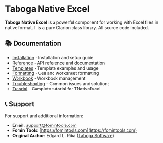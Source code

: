 # Taboga Native Excel

**Taboga Native Excel** is a powerful component for working with Excel files in native format. It is a pure Clarion class library. All source code included.

## 📚 Documentation

- [Installation](installation.md) - Installation and setup guide
- [Reference](reference.md) - API reference and documentation
- [Templates](templates.md) - Template examples and usage
- [Formatting](formatting.md) - Cell and worksheet formatting
- [Workbook](workbook.md) - Workbook management
- [Troubleshooting](troubleshooting.md) - Common issues and solutions
- [Tutorial](tutorial.md) - Complete tutorial for TNativeExcel

## 📞 Support

For support and additional information:

- **Email**: [support@fomintools.com](mailto:support@fomintools.com)
- **Fomin Tools**: [https://fomintools.com](https://fomintools.com)
- **Original Author**: Edgard L. Riba ([Taboga Software](https://web.archive.org/web/20220928040343/http://tabogasoftware.com/taboga_report_s_data_exporter_library.htm))


